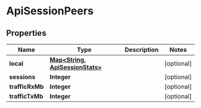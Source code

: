
# ApiSessionPeers

## Properties
Name | Type | Description | Notes
------------ | ------------- | ------------- | -------------
**local** | [**Map&lt;String, ApiSessionStats&gt;**](ApiSessionStats.md) |  |  [optional]
**sessions** | **Integer** |  |  [optional]
**trafficRxMb** | **Integer** |  |  [optional]
**trafficTxMb** | **Integer** |  |  [optional]



